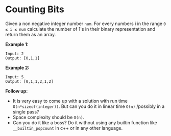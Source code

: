# Counting Bits

Given a non negative integer number `num`. For every numbers i in the range `0 ≤ i ≤ num` calculate the number of 1's in their binary representation and return them as an array.

**Example 1:**
```
Input: 2
Output: [0,1,1]
```
**Example 2:**
```
Input: 5
Output: [0,1,1,2,1,2]
```

**Follow up:**

* It is very easy to come up with a solution with run time `O(n*sizeof(integer))`. But can you do it in linear time `O(n)` /possibly in a single pass?
* Space complexity should be `O(n)`.
* Can you do it like a boss? Do it without using any builtin function like `__builtin_popcount` in c++ or in any other language.
